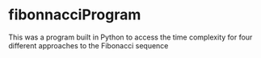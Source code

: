 # fibonnacciProgram
This was a program built in Python to access the time complexity for four different approaches to the Fibonacci sequence
